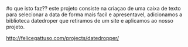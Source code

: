 #o que isto faz??
 este projeto consiste na criaçao de uma caixa de texto para selecionar a data de forma mais facil e apresentavel, adicionamos a biblioteca datedroper que retiramos de um site e aplicamos ao nosso projeto. 

 http://felicegattuso.com/projects/datedropper/
